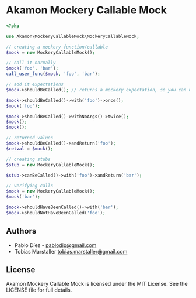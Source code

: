 # Akamon Mockery Callable Mock

```php
<?php

use Akamon\MockeryCallableMock\MockeryCallableMock;

// creating a mockery function/callable
$mock = new MockeryCallableMock();

// call it normally
$mock('foo', 'bar');
call_user_func($mock, 'foo', 'bar');

// add it expectations
$mock->shouldBeCalled(); // returns a mockery expectation, so you can use it normally

$mock->shouldBeCalled()->with('foo')->once();
$mock('foo');

$mock->shouldBeCalled()->withNoArgs()->twice();
$mock();
$mock();

// returned values
$mock->shouldBeCalled()->andReturn('foo');
$retval = $mock();

// creating stubs
$stub = new MockeryCallableMock();

$stub->canBeCalled()->with('foo')->andReturn('bar');

// verifying calls
$mock = new MockeryCallableMock();
$mock('bar');

$mock->shouldHaveBeenCalled()->with('bar');
$mock->shouldNotHaveBeenCalled('foo');
```

## Authors

* Pablo Díez - <pablodip@gmail.com>
* Tobias Marstaller <tobias.marstaller@gmail.com>

## License

Akamon Mockery Callable Mock is licensed under the MIT License. See the LICENSE file for full details.
